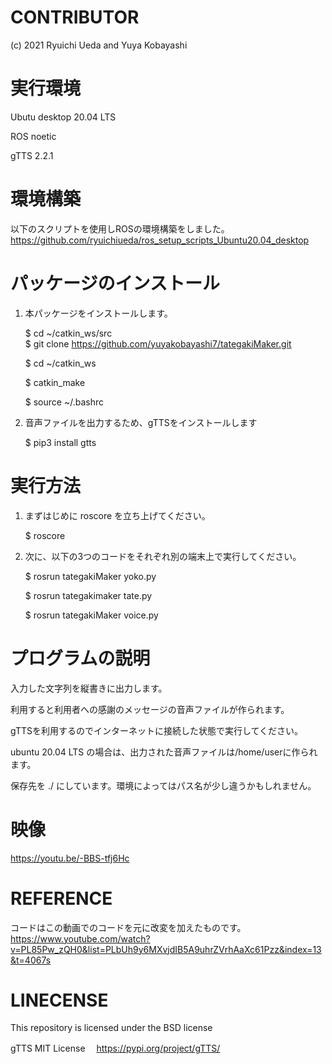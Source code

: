 # CONTRIBUTOR
(c) 2021 Ryuichi Ueda and Yuya Kobayashi

# 実行環境
  Ubutu desktop 20.04 LTS
  
  ROS noetic
  
  gTTS 2.2.1
  
# 環境構築

以下のスクリプトを使用しROSの環境構築をしました。
https://github.com/ryuichiueda/ros_setup_scripts_Ubuntu20.04_desktop

# パッケージのインストール

1. 本パッケージをインストールします。  
  
    $ cd ~/catkin_ws/src  
    $ git clone  https://github.com/yuyakobayashi7/tategakiMaker.git
    
    $ cd ~/catkin_ws
    
    $ catkin_make
    
    $ source ~/.bashrc
  
2. 音声ファイルを出力するため、gTTSをインストールします

   $ pip3 install gtts
   
# 実行方法

1. まずはじめに roscore を立ち上げてください。

    $ roscore

2. 次に、以下の3つのコードをそれぞれ別の端末上で実行してください。
    
    $ rosrun tategakiMaker yoko.py
    
    $ rosrun tategakimaker tate.py
    
    $ rosrun tategakiMaker voice.py
    
# プログラムの説明

  入力した文字列を縦書きに出力します。
  
  利用すると利用者への感謝のメッセージの音声ファイルが作られます。
  
  gTTSを利用するのでインターネットに接続した状態で実行してください。
  
  ubuntu 20.04 LTS の場合は、出力された音声ファイルは/home/userに作られます。
  
  保存先を ./ にしています。環境によってはパス名が少し違うかもしれません。
  

# 映像
 https://youtu.be/-BBS-tfj6Hc
 
 
# REFERENCE
  
  コードはこの動画でのコードを元に改変を加えたものです。
  https://www.youtube.com/watch?v=PL85Pw_zQH0&list=PLbUh9y6MXvjdIB5A9uhrZVrhAaXc61Pzz&index=13&t=4067s

   
# LINECENSE

This repository is licensed under the BSD license

gTTS MIT License　
https://pypi.org/project/gTTS/
